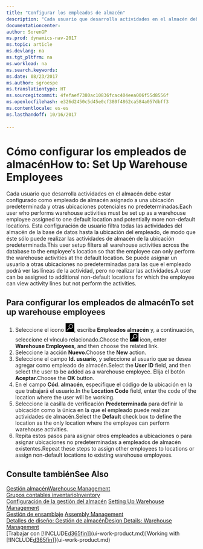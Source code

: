 ```yaml
---
title: "Configurar los empleados de almacén"
description: "Cada usuario que desarrolla actividades en el almacén debe estar configurado como empleado de almacén asignado a una ubicación predeterminada y otras ubicaciones potenciales no predeterminadas."
documentationcenter: 
author: SorenGP
ms.prod: dynamics-nav-2017
ms.topic: article
ms.devlang: na
ms.tgt_pltfrm: na
ms.workload: na
ms.search.keywords: 
ms.date: 08/23/2017
ms.author: sgroespe
ms.translationtype: HT
ms.sourcegitcommit: 4fefaef7380ac10836fcac404eea006f55d8556f
ms.openlocfilehash: e326d2450c5d45e0cf380f4862ca584a057dbff3
ms.contentlocale: es-es
ms.lasthandoff: 10/16/2017

---
```

# <a name="how-to-set-up-warehouse-employees"></a><span data-ttu-id="f8701-103">Cómo configurar los empleados de almacén</span><span class="sxs-lookup"><span data-stu-id="f8701-103">How to: Set Up Warehouse Employees</span></span>
<span data-ttu-id="f8701-104">Cada usuario que desarrolla actividades en el almacén debe estar configurado como empleado de almacén asignado a una ubicación predeterminada y otras ubicaciones potenciales no predeterminadas.</span><span class="sxs-lookup"><span data-stu-id="f8701-104">Each user who performs warehouse activities must be set up as a warehouse employee assigned to one default location and potentially more non-default locations.</span></span> <span data-ttu-id="f8701-105">Esta configuración de usuario filtra todas las actividades del almacén de la base de datos hasta la ubicación del empleado, de modo que éste sólo puede realizar las actividades de almacén de la ubicación predeterminada.</span><span class="sxs-lookup"><span data-stu-id="f8701-105">This user setup filters all warehouse activities across the database to the employee's location so that the employee can only perform the warehouse activities at the default location.</span></span> <span data-ttu-id="f8701-106">Se puede asignar un usuario a otras ubicaciones no predeterminadas para las que el empleado podrá ver las líneas de la actividad, pero no realizar las actividades.</span><span class="sxs-lookup"><span data-stu-id="f8701-106">A user can be assigned to additional non-default locations for which the employee can view activity lines but not perform the activities.</span></span>

## <a name="to-set-up-warehouse-employees"></a><span data-ttu-id="f8701-107">Para configurar los empleados de almacén</span><span class="sxs-lookup"><span data-stu-id="f8701-107">To set up warehouse employees</span></span>  
1.  <span data-ttu-id="f8701-108">Seleccione el icono ![Buscar página o informe](media/ui-search/search_small.png "icono Buscar página o informe"), escriba **Empleados almacén** y, a continuación, seleccione el vínculo relacionado.</span><span class="sxs-lookup"><span data-stu-id="f8701-108">Choose the ![Search for Page or Report](media/ui-search/search_small.png "Search for Page or Report icon") icon, enter **Warehouse Employees**, and then choose the related link.</span></span>  
2. <span data-ttu-id="f8701-109">Seleccione la acción **Nuevo**.</span><span class="sxs-lookup"><span data-stu-id="f8701-109">Choose the **New** action.</span></span>  
3. <span data-ttu-id="f8701-110">Seleccione el campo **Id. usuario**, y seleccione al usuario que se desea agregar como empleado de almacén.</span><span class="sxs-lookup"><span data-stu-id="f8701-110">Select the **User ID** field, and then select the user to be added as a warehouse employee.</span></span> <span data-ttu-id="f8701-111">Elija el botón **Aceptar**.</span><span class="sxs-lookup"><span data-stu-id="f8701-111">Choose the **OK** button.</span></span>  
6.  <span data-ttu-id="f8701-112">En el campo **Cód. almacén**, especifique el código de la ubicación en la que trabajará el usuario.</span><span class="sxs-lookup"><span data-stu-id="f8701-112">In the **Location Code** field, enter the code of the location where the user will be working.</span></span>  
7.  <span data-ttu-id="f8701-113">Seleccione la casilla de verificación **Predeterminada** para definir la ubicación como la única en la que el empleado puede realizar actividades de almacén.</span><span class="sxs-lookup"><span data-stu-id="f8701-113">Select the **Default** check box to define the location as the only location where the employee can perform warehouse activities.</span></span>  
8.  <span data-ttu-id="f8701-114">Repita estos pasos para asignar otros empleados a ubicaciones o para asignar ubicaciones no predeterminadas a empleados de almacén existentes.</span><span class="sxs-lookup"><span data-stu-id="f8701-114">Repeat these steps to assign other employees to locations or assign non-default locations to existing warehouse employees.</span></span>  

## <a name="see-also"></a><span data-ttu-id="f8701-115">Consulte también</span><span class="sxs-lookup"><span data-stu-id="f8701-115">See Also</span></span>  
[<span data-ttu-id="f8701-116">Gestión almacén</span><span class="sxs-lookup"><span data-stu-id="f8701-116">Warehouse Management</span></span>](warehouse-manage-warehouse.md)  
[<span data-ttu-id="f8701-117">Grupos contables inventario</span><span class="sxs-lookup"><span data-stu-id="f8701-117">Inventory</span></span>](inventory-manage-inventory.md)  
<span data-ttu-id="f8701-118">[Configuración de la gestión del almacén](warehouse-setup-warehouse.md)   </span><span class="sxs-lookup"><span data-stu-id="f8701-118">[Setting Up Warehouse Management](warehouse-setup-warehouse.md)   </span></span>  
<span data-ttu-id="f8701-119">[Gestión de ensamblaje](assembly-assemble-items.md)  </span><span class="sxs-lookup"><span data-stu-id="f8701-119">[Assembly Management](assembly-assemble-items.md)  </span></span>  
[<span data-ttu-id="f8701-120">Detalles de diseño: Gestión de almacén</span><span class="sxs-lookup"><span data-stu-id="f8701-120">Design Details: Warehouse Management</span></span>](design-details-warehouse-management.md)  
<span data-ttu-id="f8701-121">[Trabajar con [!INCLUDE[d365fin](includes/d365fin_md.md)]](ui-work-product.md)</span><span class="sxs-lookup"><span data-stu-id="f8701-121">[Working with [!INCLUDE[d365fin](includes/d365fin_md.md)]](ui-work-product.md)</span></span>  

